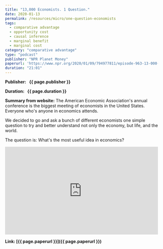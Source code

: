 ```yaml
---
title: "13,000 Economists. 1 Question."
date: 2020-01-13
permalink: /resources/micro/one-question-economists
tags:
  - comparative advantage
  - opportunity cost
  - causal inference
  - marginal benefit
  - marginal cost
category: "comparative advantage"
type: "podcast"
publisher: "NPR Planet Money"
paperurl: 'https://www.npr.org/2020/01/09/794977811/episode-963-13-000-economists-1-question'
duration: "21:01"
---
```


<!-- Google tag (gtag.js) -->
<script async src="https://www.googletagmanager.com/gtag/js?id=G-Q95WSVMDNZ"></script>
<script>
  window.dataLayer = window.dataLayer || [];
  function gtag(){dataLayer.push(arguments);}
  gtag('js', new Date());

  gtag('config', 'G-Q95WSVMDNZ');
</script>


**<span class="bold-podcast">Publisher: </span>&nbsp;<span class="text-podcast"> {{ page.publisher }}</span>**

**<span class="bold-podcast">Duration: </span>&nbsp;<span class="text-podcast"> {{ page.duration }}</span>**

**<span class="bold-podcast">Summary from website:</span>**
The American Economic Association's annual conference is the biggest meeting of economists in the United States. Everyone who's anyone in economics attends.

We decided to go and ask a bunch of different economists one simple question to try and better understand not only the economy, but life, and the world.

The question is: What's the most useful idea in economics?

<iframe src="https://www.npr.org/player/embed/794977811/809289230" width="100%" height="290" frameborder="0" scrolling="no" title="NPR embedded audio player"></iframe>

**<span class="small-podcast">Link:</span>&nbsp;<span class="links-podcast">[{{ page.paperurl }}]({{ page.paperurl }})</span>**